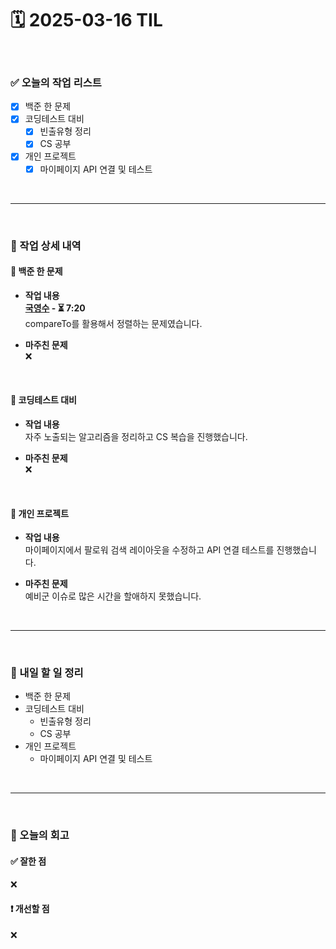 # 🗓️ 2025-03-16 TIL

<br>

### ✅ 오늘의 작업 리스트  
- [x] 백준 한 문제
- [x] 코딩테스트 대비
    - [x] 빈출유형 정리
    - [x] CS 공부
- [x] 개인 프로젝트
    - [x] 마이페이지 API 연결 및 테스트

<br>

---

<br>

### 📌 작업 상세 내역  

#### 🔹 백준 한 문제
- **작업 내용**<br>
**[국영수](https://www.acmicpc.net/problem/10825) - ⏳ 7:20**<br>
compareTo를 활용해서 정렬하는 문제였습니다.

- **마주친 문제**<br>
❌

<br>

#### 🔹 코딩테스트 대비
- **작업 내용**<br>
자주 노출되는 알고리즘을 정리하고 CS 복습을 진행했습니다.

- **마주친 문제**<br>
❌

<br>

#### 🔹 개인 프로젝트
- **작업 내용**<br>
마이페이지에서 팔로워 검색 레이아웃을 수정하고 API 연결 테스트를 진행했습니다.

- **마주친 문제**<br>
예비군 이슈로 많은 시간을 할애하지 못했습니다.

<br>

---

<br>

### 🚀 내일 할 일 정리  

- 백준 한 문제
- 코딩테스트 대비
    - 빈출유형 정리
    - CS 공부
- 개인 프로젝트
    - 마이페이지 API 연결 및 테스트

<br>

---

<br>

### 🧐 오늘의 회고  

#### ✅ 잘한 점
❌

#### ❗ 개선할 점
❌


<br><br><br>
